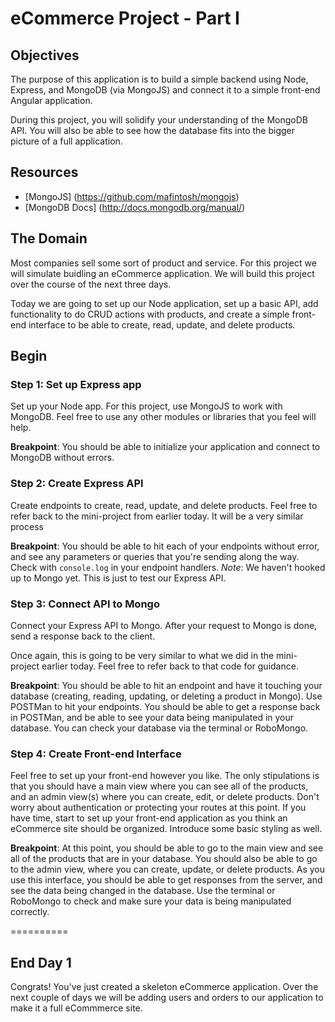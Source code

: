 eCommerce Project - Part I
=================

## Objectives

The purpose of this application is to build a simple backend using Node, Express, and MongoDB (via MongoJS) and connect it to a simple front-end Angular application.

During this project, you will solidify your understanding of the MongoDB API.  You will also be able to see how the database fits into the bigger picture of a full application.


## Resources

* [MongoJS] (https://github.com/mafintosh/mongojs)
* [MongoDB Docs] (http://docs.mongodb.org/manual/)


## The Domain

Most companies sell some sort of product and service. For this project we will simulate buidling an eCommerce application.  We will build this project over the course of the next three days.

Today we are going to set up our Node application, set up a basic API, add functionality to do CRUD actions with products, and create a simple front-end interface to be able to create, read, update, and delete products.

## Begin

### Step 1: Set up Express app

Set up your Node app. For this project, use MongoJS to work with MongoDB. Feel free to use any other modules or libraries that you feel will help.

**Breakpoint**: You should be able to initialize your application and connect to MongoDB without errors.

### Step 2: Create Express API

Create endpoints to create, read, update, and delete products.  Feel free to refer back to the mini-project from earlier today.  It will be a very similar process

**Breakpoint**: You should be able to hit each of your endpoints without error, and see any parameters or queries that you're sending along the way.  Check with `console.log` in your endpoint handlers. *Note*: We haven't hooked up to Mongo yet.  This is just to test our Express API.

### Step 3: Connect API to Mongo

Connect your Express API to Mongo. After your request to Mongo is done, send a response back to the client.

Once again, this is going to be very similar to what we did in the mini-project earlier today.  Feel free to refer back to that code for guidance.

**Breakpoint**: You should be able to hit an endpoint and have it touching your database (creating, reading, updating, or deleting a product in Mongo).  Use POSTMan to hit your endpoints.  You should be able to get a response back in POSTMan, and be able to see your data being manipulated in your database.  You can check your database via the terminal or RoboMongo.

### Step 4: Create Front-end Interface

Feel free to set up your front-end however you like.  The only stipulations is that you should have a main view where you can see all of the products, and an admin view(s) where you can create, edit, or delete products.  Don't worry about authentication or protecting your routes at this point.  If you have time, start to set up your front-end application as you think an eCommerce site should be organized.  Introduce some basic styling as well.

**Breakpoint**: At this point, you should be able to go to the main view and see all of the products that are in your database.  You should also be able to go to the admin view, where you can create, update, or delete products.  As you use this interface, you should be able to get responses from the server, and see the data being changed in the database.  Use the terminal or RoboMongo to check and make sure your data is being manipulated correctly.

==========

## End Day 1

Congrats!  You've just created a skeleton eCommerce application.  Over the next couple of days we will be adding users and orders to our application to make it a full eCommmerce site.

